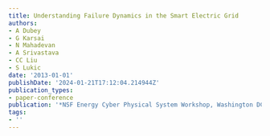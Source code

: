 ```yaml
---
title: Understanding Failure Dynamics in the Smart Electric Grid
authors:
- A Dubey
- G Karsai
- N Mahadevan
- A Srivastava
- CC Liu
- S Lukic
date: '2013-01-01'
publishDate: '2024-01-21T17:12:04.214944Z'
publication_types:
- paper-conference
publication: '*NSF Energy Cyber Physical System Workshop, Washington DC*'
tags:
- ''
---
```

